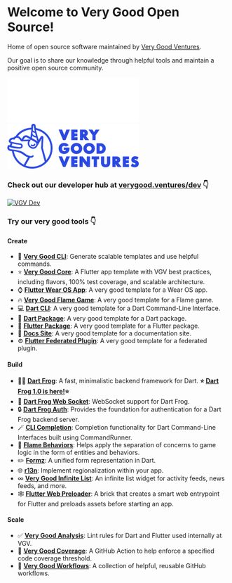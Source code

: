 # Welcome to Very Good Open Source! 
Home of open source software maintained by [Very Good Ventures][vgv_github_link].

Our goal is to share our knowledge through helpful tools and maintain a positive open source community. 

[![Very Good Ventures][logo_white]][very_good_ventures_link_dark]
[![Very Good Ventures][logo_black]][very_good_ventures_link_light]

### Check out our developer hub at [verygood.ventures/dev](https://verygood.ventures/dev) 👇
<a href="https://verygood.ventures/dev"><img src="https://uploads-ssl.webflow.com/6411eefb77ffb6a6ae487cc6/642a874a1c682718912e0a4e_opengraph.png" alt="VGV Dev" width="500"/></a>

### Try our very good tools 👇
#### Create
- 🦄 **[Very Good CLI][vgcli]**: Generate scalable templates and use helpful commands.
- ⭐️ **[Very Good Core][vgc]**: A Flutter app template with VGV best practices, including flavors, 100% test coverage, and scalable architecture.
- ⌚ **[Flutter Wear OS App][wearos]**: A very good template for a Wear OS app.
- 🔥 **[Very Good Flame Game][flamegame]**: A very good template for a Flame game.
- 💻 **[Dart CLI][dartcli]**: A very good template for a Dart Command-Line Interface.
- 🎯 **[Dart Package][dartpkg]**: A very good template for a Dart package.
- 🦋 **[Flutter Package][flutterpkg]**: A very good template for a Flutter package.
- 📝 **[Docs Site][docsite]**: A very good template for a documentation site.
- ⚙️ **[Flutter Federated Plugin][vgplugin]**: A very good template for a federated plugin.

#### Build
- 🎯🐸 **[Dart Frog][df]**: A fast, minimalistic backend framework for Dart. **⭐ [Dart Frog 1.0 is here!](https://verygood.ventures/blog/dart-frog-1-0-release)⭐**
- 🔌 **[Dart Frog Web Socket][df_sockets]**: WebSocket support for Dart Frog.
- 🔒 **[Dart Frog Auth][df_auth]**: Provides the foundation for authentication for a Dart Frog backend server.
- 🪄 **[CLI Completion][cli_completion]**: Completion functionality for Dart Command-Line Interfaces built using CommandRunner. 
- 🏓 **[Flame Behaviors][fb]**: Helps apply the separation of concerns to game logic in the form of entities and behaviors.
- ✏️ **[Formz][formz]**: A unified form representation in Dart.
- 🌐 **[r13n][rn]**: Implement regionalization within your app.
- ∞ **[Very Good Infinite List][infinlist]**: An infinite list widget for activity feeds, news feeds, and more. 
- 🕸️ **[Flutter Web Preloader][web_preloader]**: A brick that creates a smart web entrypoint for Flutter and preloads assets before starting an app.

#### Scale
- ✅ **[Very Good Analysis][vga]**: Lint rules for Dart and Flutter used internally at VGV.
- 🧪 **[Very Good Coverage][vgcov]**: A GitHub Action to help enforce a specified code coverage threshold. 
- 💼 **[Very Good Workflows][vgw]**: A collection of helpful, reusable GitHub workflows.

[logo_black]: https://raw.githubusercontent.com/VGVentures/very_good_brand/main/styles/README/vgv_logo_black.png#gh-light-mode-only
[logo_white]: https://raw.githubusercontent.com/VGVentures/very_good_brand/main/styles/README/vgv_logo_white.png#gh-dark-mode-only
[very_good_ventures_link_dark]: https://verygood.ventures#gh-dark-mode-only
[very_good_ventures_link_light]: https://verygood.ventures#gh-light-mode-only
[vgv_github_link]: https://github.com/VGVentures
[oss_team]: https://verygood.ventures/blog/tooling-and-open-source-team
[df]: https://github.com/verygoodopensource/dart_frog
[vgcli]: https://github.com/VeryGoodOpenSource/very_good_cli
[fb]: https://github.com/VeryGoodOpenSource/flame_behaviors
[vgc]: https://github.com/VeryGoodOpenSource/very_good_templates/tree/main/very_good_core
[vga]: https://github.com/verygoodopensource/very_good_analysis
[vgcov]: https://github.com/verygoodopensource/very_good_coverage
[vgw]: https://github.com/VeryGoodOpenSource/very_good_workflows
[rn]: https://github.com/VeryGoodOpenSource/r13n
[dartcli]: https://github.com/VeryGoodOpenSource/very_good_templates/tree/main/very_good_dart_cli
[docsite]: https://github.com/VeryGoodOpenSource/very_good_templates/tree/main/very_good_docs_site
[dartpkg]: https://github.com/VeryGoodOpenSource/very_good_templates/tree/main/very_good_dart_package
[flutterpkg]: https://github.com/VeryGoodOpenSource/very_good_templates/tree/main/very_good_flutter_package
[formz]: https://github.com/VeryGoodOpenSource/formz
[infinlist]: https://github.com/VeryGoodOpenSource/very_good_infinite_list
[vgplugin]: https://github.com/VeryGoodOpenSource/very_good_templates/tree/main/very_good_flutter_plugin
[flamegame]: https://github.com/VeryGoodOpenSource/very_good_templates/tree/main/very_good_flame_game
[cli_completion]: https://github.com/VeryGoodOpenSource/cli_completion
[df_sockets]: https://github.com/VeryGoodOpenSource/dart_frog/tree/main/packages/dart_frog_web_socket
[wearos]: https://github.com/VeryGoodOpenSource/very_good_templates/tree/main/very_good_wear_app
[web_preloader]: https://github.com/VeryGoodOpenSource/flutter_web_preloader
[df_auth]: https://github.com/VeryGoodOpenSource/dart_frog/tree/main/packages/dart_frog_auth
